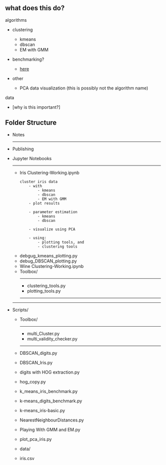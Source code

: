 ## what does this do?
algorithms
- clustering
    - kmeans
    - dbscan
    - EM with GMM
- benchmarking?
    - [here](/../Jupyter%20Notebooks/Toolbox/clustering_tools.py)

- other
    - PCA data visualization (this is possibly not the algorithm name)




data
 - [why is this important?]

## Folder Structure
- Notes

    ---


- Publishing

- Jupyter Notebooks
    - ---
    - Iris Clustering-Working.ipynb
        ```
        cluster iris data
            - with
                - kmeans
                - dbscan
                - EM with GMM
            - plot results
            
            - parameter estimation
                - kmeans
                - dbscan

            - visualize using PCA

            - using:
                - plotting tools, and
                - clustering tools
        ```
    - debgug_kmeans_plotting.py
    - debug_DBSCAN_plotting.py
    - Wine Clustering-Working.ipynb
    - Toolbox/
        - ---
        - clustering_tools.py
        - plotting_tools.py
        - ---
    - ---

  
- Scripts/
    - Toolbox/
        - ---
        - multi_Cluster.py
        - multi_validity_checker.py
        - ---
    - DBSCAN_digits.py
    - DBSCAN_Iris.py
    - digits with HOG extraction.py
    - hog_copy.py
    - k_means_iris_benchmark.py
    - k-means_digits_benchmark.py
    - k-means_iris-basic.py
    - NearestNeighbourDistances.py
    - Playing With GMM and EM.py
    - plot_pca_iris.py

    - data/
     - iris.csv
